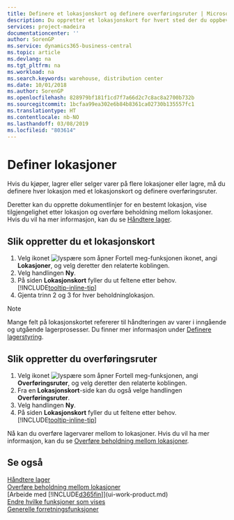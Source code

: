 ```yaml
---
title: Definere et lokasjonskort og definere overføringsruter | Microsoft-dokumentasjon
description: Du oppretter et lokasjonskort for hvert sted der du oppbevarer lagervarer, for eksempel et lager eller distribusjonssenter, og definerer ruter for å overføre varer mellom lokasjoner.
services: project-madeira
documentationcenter: ''
author: SorenGP
ms.service: dynamics365-business-central
ms.topic: article
ms.devlang: na
ms.tgt_pltfrm: na
ms.workload: na
ms.search.keywords: warehouse, distribution center
ms.date: 10/01/2018
ms.author: SorenGP
ms.openlocfilehash: 828979bf181f1cd7f7a66d2c7c8ac8a2700b732b
ms.sourcegitcommit: 1bcfaa99ea302e6b84b8361ca02730b135557fc1
ms.translationtype: HT
ms.contentlocale: nb-NO
ms.lasthandoff: 03/08/2019
ms.locfileid: "803614"
---
```

# <a name="set-up-locations"></a>Definer lokasjoner
Hvis du kjøper, lagrer eller selger varer på flere lokasjoner eller lagre, må du definere hver lokasjon med et lokasjonskort og definere overføringsruter.

Deretter kan du opprette dokumentlinjer for en bestemt lokasjon, vise tilgjengelighet etter lokasjon og overføre beholdning mellom lokasjoner. Hvis du vil ha mer informasjon, kan du se [Håndtere lager](inventory-manage-inventory.md).

## <a name="to-create-a-location-card"></a>Slik oppretter du et lokasjonskort
1. Velg ikonet ![lyspære som åpner Fortell meg-funksjonen](media/ui-search/search_small.png "Fortell hva du vil gjøre") ikonet, angi **Lokasjoner**, og velg deretter den relaterte koblingen.
2. Velg handlingen **Ny**.
3. På siden **Lokasjonskort** fyller du ut feltene etter behov. [!INCLUDE[tooltip-inline-tip](includes/tooltip-inline-tip_md.md)]
4. Gjenta trinn 2 og 3 for hver beholdninglokasjon.

> [!NOTE]  
> Mange felt på lokasjonskortet refererer til håndteringen av varer i inngående og utgående lagerprosesser. Du finner mer informasjon under [Definere lagerstyring](warehouse-setup-warehouse.md).

## <a name="to-create-a-transfer-route"></a>Slik oppretter du overføringsruter
1. Velg ikonet ![lyspære som åpner Fortell meg-funksjonen](media/ui-search/search_small.png "Fortell hva du vil gjøre"), angi **Overføringsruter**, og velg deretter den relaterte koblingen.
2. Fra en **Lokasjonskort**-side kan du også velge handlingen **Overføringsruter**.
3. Velg handlingen **Ny**.
4. På siden **Lokasjonskort** fyller du ut feltene etter behov. [!INCLUDE[tooltip-inline-tip](includes/tooltip-inline-tip_md.md)]

Nå kan du overføre lagervarer mellom to lokasjoner. Hvis du vil ha mer informasjon, kan du se [Overføre beholdning mellom lokasjoner](inventory-how-transfer-between-locations.md).    

## <a name="see-also"></a>Se også
[Håndtere lager](inventory-manage-inventory.md)  
[Overføre beholdning mellom lokasjoner](inventory-how-transfer-between-locations.md)    
[Arbeide med [!INCLUDE[d365fin](includes/d365fin_md.md)]](ui-work-product.md)  
[Endre hvilke funksjoner som vises](ui-experiences.md)  
[Generelle forretningsfunksjoner](ui-across-business-areas.md)
